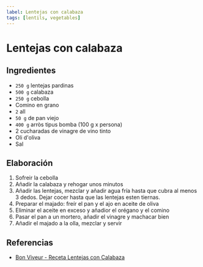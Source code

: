 ```yaml
---
label: Lentejas con calabaza
tags: [lentils, vegetables]
---
```


# Lentejas con calabaza

## Ingredientes
- `250 g` lentejas pardinas
- `500 g` calabaza
- `250 g` cebolla
- Comino en grano
- `2` all 
- `50 g` de pan viejo
- `400 g` arròs tipus bomba (100 g x persona)
- 2 cucharadas de vinagre de vino tinto
- Oli d'oliva
- Sal

## Elaboración

1. Sofreir la cebolla
2. Añadir la calabaza y rehogar unos minutos
3. Añadir las lentejas, mezclar y añadir agua fría hasta que cubra al menos 3 dedos. Dejar cocer hasta que las lentejas esten tiernas.
4. Preparar el majado: freír el pan y el ajo en aceite de oliva
5. Eliminar el aceite en exceso y añadior el orégano y el comino
6. Pasar el pan a un mortero, añadir el vinagre y machacar bien
7. Añadir el majado a la olla, mezclar y servir


## Referencias

- [Bon Viveur - Receta Lentejas con Calabaza](https://www.bonviveur.es/recetas/lentejas-con-calabaza)